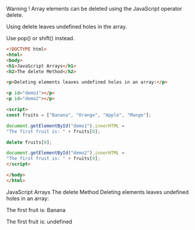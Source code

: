 Warning !
Array elements can be deleted using the JavaScript operator delete.

Using delete leaves undefined holes in the array.

Use pop() or shift() instead.



```html
<!DOCTYPE html>
<html>
<body>
<h1>JavaScript Arrays</h1>
<h2>The delete Method</h2>

<p>Deleting elements leaves undefined holes in an array:</p>

<p id="demo1"></p>
<p id="demo2"></p>

<script>
const fruits = ["Banana", "Orange", "Apple", "Mango"];

document.getElementById("demo1").innerHTML =
"The first fruit is: " + fruits[0];

delete fruits[0];

document.getElementById("demo2").innerHTML =
"The first fruit is: " + fruits[0];
</script>

</body>
</html>
```


JavaScript Arrays
The delete Method
Deleting elements leaves undefined holes in an array:

The first fruit is: Banana

The first fruit is: undefined